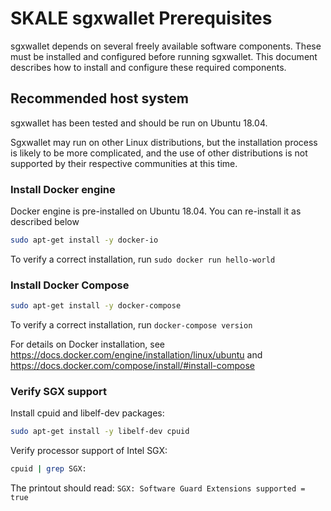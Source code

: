 <!-- SPDX-License-Identifier: (AGPL-3.0-only OR CC-BY-4.0) -->

# SKALE sgxwallet Prerequisites

sgxwallet depends on several freely available
software components. These must be installed and configured before
running sgxwallet.
This document describes how to install and configure these required components.

## Recommended host system

sgxwallet has been tested and should be run on Ubuntu 18.04.

Sgxwallet may run on other Linux distributions, 
but the installation process is likely to be more complicated, 
and the use of other distributions is not supported by their respective communities at this time.

### Install Docker engine

Docker engine is pre-installed on Ubuntu 18.04.  You can re-install it as 
described below

```bash
sudo apt-get install -y docker-io
```

To verify a correct installation, run `sudo docker run hello-world`

### Install Docker Compose

```bash
sudo apt-get install -y docker-compose
```

To verify a correct installation, run `docker-compose version`

For details on Docker installation, see <https://docs.docker.com/engine/installation/linux/ubuntu> and <https://docs.docker.com/compose/install/#install-compose>

### Verify SGX support

Install cpuid and libelf-dev packages:

```bash
sudo apt-get install -y libelf-dev cpuid
```

Verify processor support of Intel SGX:

```bash
cpuid | grep SGX:
```

The printout should read: `SGX: Software Guard Extensions supported = true`
